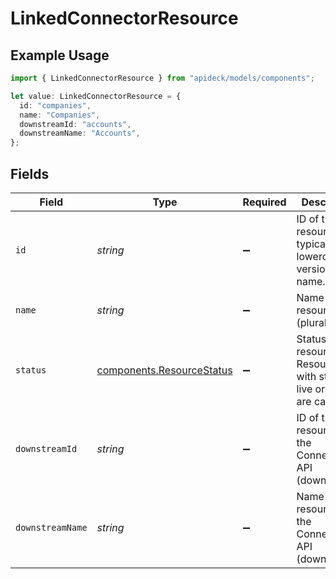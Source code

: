 # LinkedConnectorResource

## Example Usage

```typescript
import { LinkedConnectorResource } from "apideck/models/components";

let value: LinkedConnectorResource = {
  id: "companies",
  name: "Companies",
  downstreamId: "accounts",
  downstreamName: "Accounts",
};
```

## Fields

| Field                                                                    | Type                                                                     | Required                                                                 | Description                                                              | Example                                                                  |
| ------------------------------------------------------------------------ | ------------------------------------------------------------------------ | ------------------------------------------------------------------------ | ------------------------------------------------------------------------ | ------------------------------------------------------------------------ |
| `id`                                                                     | *string*                                                                 | :heavy_minus_sign:                                                       | ID of the resource, typically a lowercased version of name.              | companies                                                                |
| `name`                                                                   | *string*                                                                 | :heavy_minus_sign:                                                       | Name of the resource (plural)                                            | Companies                                                                |
| `status`                                                                 | [components.ResourceStatus](../../models/components/resourcestatus.md)   | :heavy_minus_sign:                                                       | Status of the resource. Resources with status live or beta are callable. |                                                                          |
| `downstreamId`                                                           | *string*                                                                 | :heavy_minus_sign:                                                       | ID of the resource in the Connector's API (downstream)                   | accounts                                                                 |
| `downstreamName`                                                         | *string*                                                                 | :heavy_minus_sign:                                                       | Name of the resource in the Connector's API (downstream)                 | Accounts                                                                 |